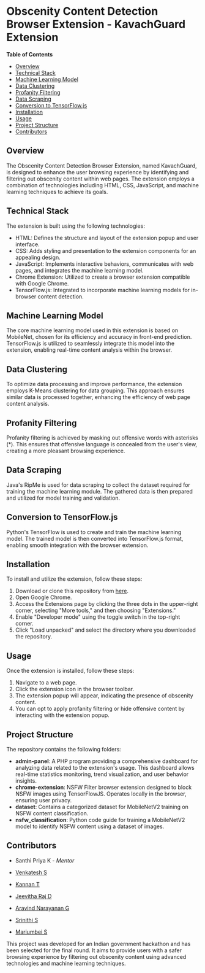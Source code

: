 # Obscenity Content Detection Browser Extension - KavachGuard Extension

**Table of Contents**
- [Overview](#overview)
- [Technical Stack](#technical-stack)
- [Machine Learning Model](#machine-learning-model)
- [Data Clustering](#data-clustering)
- [Profanity Filtering](#profanity-filtering)
- [Data Scraping](#data-scraping)
- [Conversion to TensorFlow.js](#conversion-to-tensorflowjs)
- [Installation](#installation)
- [Usage](#usage)
- [Project Structure](#project-structure)
- [Contributors](#contributors)

## Overview

The Obscenity Content Detection Browser Extension, named KavachGuard, is designed to enhance the user browsing experience by identifying and filtering out obscenity content within web pages. The extension employs a combination of technologies including HTML, CSS, JavaScript, and machine learning techniques to achieve its goals.

## Technical Stack

The extension is built using the following technologies:

- HTML: Defines the structure and layout of the extension popup and user interface.
- CSS: Adds styling and presentation to the extension components for an appealing design.
- JavaScript: Implements interactive behaviors, communicates with web pages, and integrates the machine learning model.
- Chrome Extension: Utilized to create a browser extension compatible with Google Chrome.
- TensorFlow.js: Integrated to incorporate machine learning models for in-browser content detection.

## Machine Learning Model

The core machine learning model used in this extension is based on MobileNet, chosen for its efficiency and accuracy in front-end prediction. TensorFlow.js is utilized to seamlessly integrate this model into the extension, enabling real-time content analysis within the browser.

## Data Clustering

To optimize data processing and improve performance, the extension employs K-Means clustering for data grouping. This approach ensures similar data is processed together, enhancing the efficiency of web page content analysis.

## Profanity Filtering

Profanity filtering is achieved by masking out offensive words with asterisks (*). This ensures that offensive language is concealed from the user's view, creating a more pleasant browsing experience.

## Data Scraping

Java's RipMe is used for data scraping to collect the dataset required for training the machine learning module. The gathered data is then prepared and utilized for model training and validation.

## Conversion to TensorFlow.js

Python's TensorFlow is used to create and train the machine learning model. The trained model is then converted into TensorFlow.js format, enabling smooth integration with the browser extension.

## Installation

To install and utilize the extension, follow these steps:

1. Download or clone this repository from [here](https://github.com/Venkatesh-KCET/KavachGuard-Extension).
2. Open Google Chrome.
3. Access the Extensions page by clicking the three dots in the upper-right corner, selecting "More tools," and then choosing "Extensions."
4. Enable "Developer mode" using the toggle switch in the top-right corner.
5. Click "Load unpacked" and select the directory where you downloaded the repository.

## Usage

Once the extension is installed, follow these steps:

1. Navigate to a web page.
2. Click the extension icon in the browser toolbar.
3. The extension popup will appear, indicating the presence of obscenity content.
4. You can opt to apply profanity filtering or hide offensive content by interacting with the extension popup.

## Project Structure

The repository contains the following folders:

- **admin-panel**: A PHP program providing a comprehensive dashboard for analyzing data related to the extension's usage. This dashboard allows real-time statistics monitoring, trend visualization, and user behavior insights.
- **chrome-extension**: NSFW Filter browser extension designed to block NSFW images using TensorFlowJS. Operates locally in the browser, ensuring user privacy.
- **dataset**: Contains a categorized dataset for MobileNetV2 training on NSFW content classification.
- **nsfw_classification**: Python code guide for training a MobileNetV2 model to identify NSFW content using a dataset of images.

## Contributors

- Santhi Priya K - *Mentor*

- [Venkatesh S](https://github.com/Venkatesh-KCET)
- [Kannan T](https://github.com/Kannan7122)
- [Jeevitha Raj D](https://github.com/Jeevith-Raj)
- [Aravind Narayanan G](https://github.com/aravindnaanaa)
- [Srinithi S](https://github.com/Iris-adroit)
- [Mariumbei S](https://github.com/marium777)

This project was developed for an Indian government hackathon and has been selected for the final round. It aims to provide users with a safer browsing experience by filtering out obscenity content using advanced technologies and machine learning techniques.
